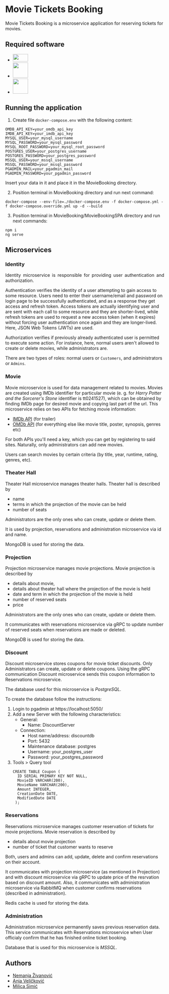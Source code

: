 # Movie Tickets Booking

Movie Tickets Booking is a microservice application for reserving tickets for movies.

## Required software

<ul>
  <li><a style="display: inline" href="https://dotnet.microsoft.com/en-us/download/dotnet/5.0/"><img src="https://miro.medium.com/max/800/1*_C0iRh_fgu8rc0qhQNDCDw.png" height="24" width="48" ></a></li>
  <li><a style="display: inline" href="https://angular.io"><img src="https://angular.io/assets/images/logos/angular/shield-large.svg" height="48" width="48" ></a></li>
  <li><a style="display: inline" href="https://www.docker.com"><img src="https://avatars.githubusercontent.com/u/5429470?s=280&v=4" height="48" width="48" ></a></li>
</ul>



## Running the application

1. Create file `docker-compose.env` with the following content:

```
OMDB_API_KEY=your_omdb_api_key
IMDB_API_KEY=your_imdb_api_key
MYSQL_USER=your_mysql_username
MYSQL_PASSWORD=your_mysql_password
MYSQL_ROOT_PASSWORD=your_mysql_root_password
POSTGRES_USER=your_postgres_username
POSTGRES_PASSWORD=your_postgres_password
MSSQL_USER=your_mssql_username
MSSQL_PASSWORD=your_mssql_password
PGADMIN_MAIL=your_pgadmin_mail
PGADMIN_PASSWORD=your_pgadmin_password
```

Insert your data in it and place it in the MovieBooking directory.

2. Position terminal in MovieBooking directory and run next command:

``` 
docker-compose --env-file=./docker-compose.env -f docker-compose.yml -f docker-compose.override.yml up -d --build 
``` 
 
3. Position terminal in MovieBooking/MovieBookingSPA directory and run next commands:
``` 
npm i
ng serve
``` 

## Microservices

### Identity

<p align="justify"> Identity microservice is responsible for providing user authentication and authorization.

Authentication verifies the identity of a user attempting to gain access to some resource. Users need to enter their username/email and password on login page to be successfully authenticated, and as a response they get access and refresh token. Access tokens are actually identifying user and are sent with each call to some resource and they are shorter-lived, while refresh tokens are used to request a new access token (when it expires) without forcing user authentication once again and they are longer-lived. Here, JSON Web Tokens (JWTs) are used.

Authorization verifies if previously already authenticated user is permitted to execute some action. For instance, here, normal users aren't allowed to create or delete movies, while administrators are.

There are two types of roles: normal users or <code>Customers</code>, and administrators or <code>Admins</code>.
 </p>

### Movie
Movie microservice is used for data management related to movies. Movies are created using IMDb identifier for particular movie (e. g. for <i>Harry Potter and the Sorcerer's Stone</i> identifier is tt0241527), which can be obtained by finding IMDb page for desired movie and copying last part of the url. This microservice relies on two APIs for fetching movie information: 
* <a href="https://imdb-api.com/">IMDb API</a> (for trailer)
* <a href="https://www.omdbapi.com//">OMDb API</a> (for everything else like movie title, poster, synopsis, genres etc)

For both APIs you'll need a key, which you can get by registering to said sites. Naturally, only administrators can add new movies.

Users can search movies by certain criteria (by title, year, runtime, rating, genres, etc).

### Theater Hall

Theater Hall microservice manages theater halls. Theater hall is described by
* name
* terms in which the projection of the movie can be held 
* number of seats

Administrators are the only ones who can create, update or delete them.

It is used by projection, reservations and administration microservice via id and name.

MongoDB is used for storing the data.

### Projection

Projection microservice manages movie projections. Movie projection is described by 
* details about movie,
* details about theater hall where the projection of the movie is held
* date and term in which the projection of the movie is held 
* number of reserved seats
* price 

Administrators are the only ones who can create, update or delete them. 

It communicates with reservations microservice via gRPC to update number of reserved seats when reservations are made or deleted.

MongoDB is used for storing the data.

### Discount

  Discount microservice stores coupons for movie ticket discounts. Only Administrators can create, update or delete coupons. 
  Using the gRPC communication Discount microservice sends this coupon information to Reservations microservice.
  
  The database used for this microservice is *PostgreSQL*.

  To create the database follow the instructions:
   1. Login to pgadmin at https://localhost:5050/
   2. Add a new Server with the following characteristics:
      - General:
        - Name: DiscountServer
      - Connection:
        - Host name/address: discountdb
        - Port: 5432 
        - Maintenance database: postgres 
        - Username: your_postgres_user 
        - Password: your_postgres_password
   3. Tools > Query tool
      ```
      CREATE TABLE Coupon (
        ID SERIAL PRIMARY KEY NOT NULL,
        MovieID VARCHAR(200),
        MovieName VARCHAR(200),
        Amount INTEGER, 
        CreationDate DATE,
        ModifiedDate DATE
       );
      ```
### Reservations

Reservations microservice manages customer reservation of tickets for movie projections. Movie reservation is described by 
* details about movie projection
* number of ticket that customer wants to reserve

Both, users and admins can add, update, delete and confirm reservations on their account.

It communicates with projection microservice (as mentioned in Projection) and with discount microservice via gRPC to update price of the resrvation based on discount amount.
Also, it communicates with administration microservice via RabbitMQ when customer confirms reservations (described in administration).

Redis cache is used for storing the data.


### Administration
 Administration microservice permanently saves previous reservation data.
 This service communicates with Reservations microservice when User officialy confirm that he has finished online ticket booking.
  
 Database that is used for this microservice is *MSSQL*.
 
 
## Authors

* [Nemanja Živanović](https://github.com/NemanjaZivanovic)
* [Anja Veličković](https://github.com/anjavelickovic)
* [Milica Simić](https://github.com/milicas19) 
